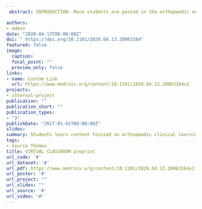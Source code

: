 ```yaml
---
 abstract: INTRODUCTION- More students are posted in the orthopaedic out-patient departments than before. Lack of clinical space to accommodate students is a frequently cited problem. Virtual learning allows for an adjustable location and is scalable. We aimed to compare both the effectiveness and student satisfaction level between onsite virtual classroom and physical classroom in teaching orthopaedics to a group of undergraduate medical students. METHODS- A quasi-experimental non-equivalent group design study was conducted with 49 final-year medical students participating in orthopaedic training between November 2019 to January 2020. These students were randomly allocated into two groups, experimental (virtual classroom) and comparison (physical learning). The experimental group received an onsite virtual learning environment, whereas the control group received the same content in a physical classroom. Pre and post-tests that consisted of multiple choice questions were administered. At the end of the class, the students completed a 5-point Likert scale satisfaction level evaluation questionnaire. RESULTS- The post-test knowledge scores between virtual classroom (M=78.2,SD=12.74) and Physical classroom (M=77.92,SD=10.31) were not different (z= 0.00, p=1.00). Though the overall perceptions of learning were positive, some frustrations were apparent and the student satisfaction was significantly better (z=-4.60, p value=0.00) with the physical classroom (M=3.83,SD=0.16) compared to virtual classroom (M=3.5,SD=0.23). CONCLUSION- Onsite virtual activities are not as satisfying as physical classroom in the opinion of the students, but they are successful strategies in learning that can be used in outpatient orthopaedic clinics to address the problem of lack of space. Students learn content focused on orthopaedic clinical learning objectives as well using onsite virtual classroom as they do in the traditional classroom setting.

authors:
- admin
date: "2020-04-13T00:00:00Z"
doi: " https://doi.org/10.1101/2020.04.13.20063164"
featured: false
image:
  caption: 
  focal_point: ""
  preview_only: false
links:
- name: Custom Link
  url: https://www.medrxiv.org/content/10.1101/2020.04.13.20063164v2
projects:
- internal-project
publication: ""
publication_short: ""
publication_types:
- "3"
publishDate: "2017-01-01T00:00:00Z"
slides: 
summary: Students learn content focused on orthopaedic clinical learning objectives as well using onsite virtual classroom as they do in the traditional classroom setting.
tags:
- Source Themes
title: VIRTUAL CLASSROOM preprint 
url_code: '#'
url_dataset: '#'
url_pdf: https://www.medrxiv.org/content/10.1101/2020.04.13.20063164v2.full.pdf
url_poster: '#'
url_project: ""
url_slides: ""
url_source: '#'
url_video: '#'
---
```


